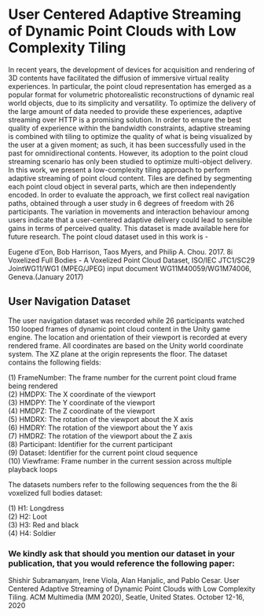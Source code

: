 # User Centered Adaptive Streaming of Dynamic Point Clouds with Low Complexity Tiling
In recent years, the development of devices for acquisition and rendering of 3D contents have facilitated the diffusion of immersive virtual reality experiences. In particular, the point cloud representation has emerged as a popular format for volumetric photorealistic reconstructions of dynamic real world objects, due to its simplicity and versatility.
To optimize the delivery of the large amount of data needed to provide these experiences, adaptive streaming over HTTP is a promising solution. In order to ensure the best quality of experience within the bandwidth constraints, adaptive streaming is combined with tiling to optimize the quality of what is being visualized by the user at a given moment; as such, it has been successfully used in the past for omnidirectional contents.
However, its adoption to the point cloud streaming scenario has only been studied to optimize multi-object delivery. 
In this work, we present a low-complexity tiling approach to perform adaptive streaming of point cloud content. Tiles are defined by segmenting each point cloud object in several parts, which are then independently encoded. In order to evaluate the approach, we first collect real navigation paths, obtained through a user study in 6 degrees of freedom with 26 participants. The variation in movements and interaction behaviour among users indicate that a user-centered adaptive delivery could lead to sensible gains in terms of perceived quality. This dataset is made available here for future research. The point cloud dataset used in this work is -

Eugene d’Eon, Bob Harrison, Taos Myers, and Philip A. Chou. 2017.  8i Voxelized Full Bodies - A Voxelized Point Cloud Dataset, ISO/IEC JTC1/SC29 JointWG11/WG1 (MPEG/JPEG) input document WG11M40059/WG1M74006, Geneva.(January 2017)

## User Navigation Dataset
The user navigation dataset was recorded while 26 participants watched 150 looped frames of dynamic point cloud content in the Unity game engine. The location and orientation of their viewport is recorded at every rendered frame. All coordinates are based on the Unity world coordinate system. The XZ plane at the origin represents the floor. The dataset contains the following fields:

(1)  FrameNumber: The frame number for the current point cloud frame being rendered  
(2)  HMDPX: The X coordinate of the viewport  
(3)  HMDPY: The Y coordinate of the viewport  
(4)  HMDPZ: The Z coordinate of the viewport  
(5)  HMDRX: The rotation of the viewport about the X axis  
(6)  HMDRY: The rotation of the viewport about the Y axis  
(7)  HMDRZ: The rotation of the viewport about the Z axis  
(8)  Participant: Identifier for the current participant  
(9)  Dataset: Identifier for the current point cloud sequence  
(10) Viewframe: Frame number in the current session across multiple playback loops  

The datasets numbers refer to the following sequences from the the 8i voxelized full bodies dataset:

(1) H1: Longdress  
(2) H2: Loot  
(3) H3: Red and black  
(4) H4: Soldier  

### We kindly ask that should you mention our dataset in your publication, that you would reference the following paper:

Shishir Subramanyam, Irene Viola, Alan Hanjalic, and Pablo Cesar. User Centered Adaptive Streaming of Dynamic Point Clouds with Low Complexity Tiling. ACM Multimedia (MM 2020), Seatle, United States. October 12-16, 2020
